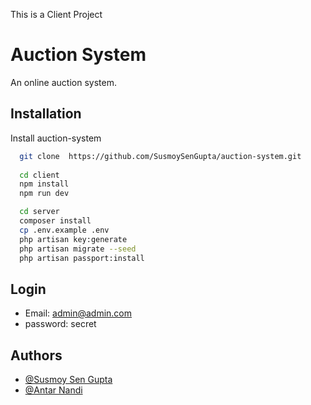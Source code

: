 This is a Client Project
# Auction System

An online auction system. 


## Installation

Install auction-system

```bash
  git clone  https://github.com/SusmoySenGupta/auction-system.git
  
  cd client
  npm install
  npm run dev

  cd server
  composer install
  cp .env.example .env
  php artisan key:generate
  php artisan migrate --seed
  php artisan passport:install
```
    
## Login

- Email: admin@admin.com
- password: secret

  
## Authors

- [@Susmoy Sen Gupta](https://github.com/SusmoySenGupta)
- [@Antar Nandi](https://github.com/ANTAR-NANDI)
  
